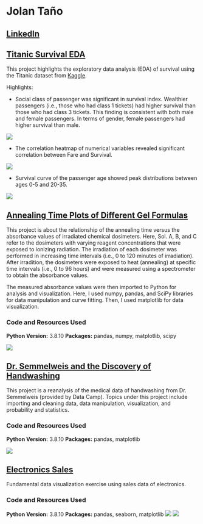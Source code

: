 # Jolan Taño

## [LinkedIn](https://www.linkedin.com/in/jolanetano/)

## [Titanic Survival EDA](https://github.com/jetano/TitanicEDA)

This project highlights the exploratory data analysis (EDA) of survival using the Titanic dataset from [Kaggle](https://www.kaggle.com/c/titanic).

Highlights:
* Social class of passenger was significant in survival index. Wealthier passengers (i.e., those who had class 1 tickets) had higher survival than those who had class 3 tickets. This finding is consistent with both male and female passengers. In terms of gender, female passengers had higher survival than male.

![](https://github.com/jetano/TitanicEDA/blob/main/Image/SurvProbPClassGen.jpg)

* The correlation heatmap of numerical variables revealed significant correlation between Fare and Survival.

![](https://github.com/jetano/TitanicEDA/blob/main/Image/CorrHeatmap.jpg)

* Survival curve of the passenger age showed peak distributions between ages 0-5 and 20-35.

![](https://github.com/jetano/TitanicEDA/blob/main/Image/AgeDistSurv.jpg)

## [Annealing Time Plots of Different Gel Formulas](https://github.com/jetano/annealing_decay)

This project is about the relationship of the annealing time versus the absorbance values of irradiated chemical dosimeters. Here, Sol. A, B, and C refer to the dosimeters with varying reagent concentrations that were exposed to ionizing radiation. The irradiation of each dosimeter was performed in increasing time intervals (i.e., 0 to 120 minutes of irradiation). After irradition, the dosimeters were exposed to heat (annealing) at specific time intervals (i.e., 0 to 96 hours) and were measured using a spectrometer to obtain the absorbance values.

The measured absorbance values were then imported to Python for analysis and visualization. Here, I used numpy, pandas, and SciPy libraries for data manipulation and curve fitting. Then, I used matplotlib for data visualization.

### Code and Resources Used
**Python Version:** 3.8.10
**Packages:** pandas, numpy, matplotlib, scipy

![](/images/DecaySolABC.jpg)


## [Dr. Semmelweis and the Discovery of Handwashing](https://github.com/jetano/handwash)

This project is a reanalysis of the medical data of handwashing from Dr. Semmelweis (provided by Data Camp). Topics under this project include importing and cleaning data, data manipulation, visualization, and probability and statistics.

### Code and Resources Used
**Python Version:** 3.8.10
**Packages:** pandas, matplotlib

![](/images/BefAftHandwash.jpg)


## [Electronics Sales](https://github.com/jetano/electronicsales)

Fundamental data visualization exercise using sales data of electronics.

### Code and Resources Used
**Python Version:** 3.8.10
**Packages:** pandas, seaborn, matplotlib
![](/images/linegraph.jpg)
![](/images/horizontalbarg.jpg)


